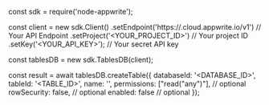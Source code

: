 const sdk = require('node-appwrite');

const client = new sdk.Client()
    .setEndpoint('https://<REGION>.cloud.appwrite.io/v1') // Your API Endpoint
    .setProject('<YOUR_PROJECT_ID>') // Your project ID
    .setKey('<YOUR_API_KEY>'); // Your secret API key

const tablesDB = new sdk.TablesDB(client);

const result = await tablesDB.createTable({
    databaseId: '<DATABASE_ID>',
    tableId: '<TABLE_ID>',
    name: '<NAME>',
    permissions: ["read("any")"], // optional
    rowSecurity: false, // optional
    enabled: false // optional
});
